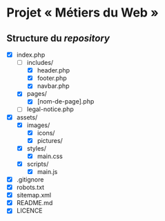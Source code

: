 # Projet « Métiers du Web »

## Structure du *repository*

- [X] index.php
    - [ ] includes/
        - [x] header.php 
        - [x] footer.php 
        - [x] navbar.php 
    - [x] pages/
        - [x]  [nom-de-page].php 
    - [ ] legal-notice.php 
- [x] assets/
    - [x] images/
        - [x] icons/          
        - [x] pictures/
    - [X] styles/
        - [X] main.css 
    - [X] scripts/
        - [X] main.js 
- [X] .gitignore
- [x] robots.txt 
- [x] sitemap.xml
- [X] README.md
- [x] LICENCE
